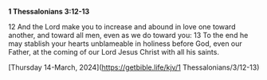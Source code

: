 **1 Thessalonians 3:12-13**

12 And the Lord make you to increase and abound in love one toward another, and toward all men, even as we do toward you: 13 To the end he may stablish your hearts unblameable in holiness before God, even our Father, at the coming of our Lord Jesus Christ with all his saints. 

[Thursday 14-March, 2024](https://getbible.life/kjv/1 Thessalonians/3/12-13)
